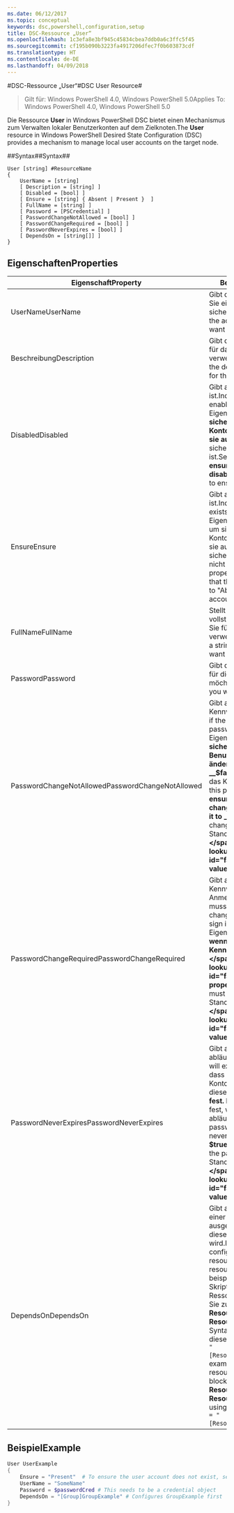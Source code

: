 ```yaml
---
ms.date: 06/12/2017
ms.topic: conceptual
keywords: dsc,powershell,configuration,setup
title: DSC-Ressource „User“
ms.openlocfilehash: 1c3efa8e3bf945c45834cbea7ddb0a6c3ffc5f45
ms.sourcegitcommit: cf195b090b3223fa4917206dfec7f0b603873cdf
ms.translationtype: HT
ms.contentlocale: de-DE
ms.lasthandoff: 04/09/2018
---
```

#<a name="dsc-user-resource"></a><span data-ttu-id="faf0b-103">DSC-Ressource „User“#</span><span class="sxs-lookup"><span data-stu-id="faf0b-103">DSC User Resource#</span></span>


><span data-ttu-id="faf0b-104">Gilt für: Windows PowerShell 4.0, Windows PowerShell 5.0</span><span class="sxs-lookup"><span data-stu-id="faf0b-104">Applies To: Windows PowerShell 4.0, Windows PowerShell 5.0</span></span>


<span data-ttu-id="faf0b-105">Die Ressource __User__ in Windows PowerShell DSC bietet einen Mechanismus zum Verwalten lokaler Benutzerkonten auf dem Zielknoten.</span><span class="sxs-lookup"><span data-stu-id="faf0b-105">The __User__ resource in Windows PowerShell Desired State Configuration (DSC) provides a mechanism to manage local user accounts on the target node.</span></span>


##<a name="syntax"></a><span data-ttu-id="faf0b-106">Syntax##</span><span class="sxs-lookup"><span data-stu-id="faf0b-106">Syntax##</span></span>

```
User [string] #ResourceName
{
    UserName = [string]
    [ Description = [string] ]
    [ Disabled = [bool] ]
    [ Ensure = [string] { Absent | Present }  ]
    [ FullName = [string] ]
    [ Password = [PSCredential] ]
    [ PasswordChangeNotAllowed = [bool] ]
    [ PasswordChangeRequired = [bool] ]
    [ PasswordNeverExpires = [bool] ]
    [ DependsOn = [string[]] ]
}
```

## <a name="properties"></a><span data-ttu-id="faf0b-107">Eigenschaften</span><span class="sxs-lookup"><span data-stu-id="faf0b-107">Properties</span></span>
|  <span data-ttu-id="faf0b-108">Eigenschaft</span><span class="sxs-lookup"><span data-stu-id="faf0b-108">Property</span></span>  |  <span data-ttu-id="faf0b-109">Beschreibung</span><span class="sxs-lookup"><span data-stu-id="faf0b-109">Description</span></span>   |
|---|---|
| <span data-ttu-id="faf0b-110">UserName</span><span class="sxs-lookup"><span data-stu-id="faf0b-110">UserName</span></span>| <span data-ttu-id="faf0b-111">Gibt den Kontonamen an, für den Sie einen bestimmten Zustand sicherstellen möchten.</span><span class="sxs-lookup"><span data-stu-id="faf0b-111">Indicates the account name for which you want to ensure a specific state.</span></span>|
| <span data-ttu-id="faf0b-112">Beschreibung</span><span class="sxs-lookup"><span data-stu-id="faf0b-112">Description</span></span>| <span data-ttu-id="faf0b-113">Gibt die Beschreibung an, die Sie für das Benutzerkonto verwenden möchten.</span><span class="sxs-lookup"><span data-stu-id="faf0b-113">Indicates the description you want to use for the user account.</span></span>|
| <span data-ttu-id="faf0b-114">Disabled</span><span class="sxs-lookup"><span data-stu-id="faf0b-114">Disabled</span></span>| <span data-ttu-id="faf0b-115">Gibt an, ob das Konto aktiviert ist.</span><span class="sxs-lookup"><span data-stu-id="faf0b-115">Indicates if the account is enabled.</span></span> <span data-ttu-id="faf0b-116">Legen Sie diese Eigenschaft auf __$true__ fest, um sicherzustellen, dass dieses Konto deaktiviert ist. Legen Sie sie auf __$false__ fest, um sicherzustellen, dass es aktiviert ist.</span><span class="sxs-lookup"><span data-stu-id="faf0b-116">Set this property to __$true__ to ensure that this account is disabled, and set it to __$false__ to ensure that it is enabled.</span></span>|
| <span data-ttu-id="faf0b-117">Ensure</span><span class="sxs-lookup"><span data-stu-id="faf0b-117">Ensure</span></span>| <span data-ttu-id="faf0b-118">Gibt an, ob das Konto vorhanden ist.</span><span class="sxs-lookup"><span data-stu-id="faf0b-118">Indicates if the account exists.</span></span> <span data-ttu-id="faf0b-119">Legen Sie diese Eigenschaft auf „Present“ fest, um sicherzustellen, dass das Konto vorhanden ist. Legen Sie sie auf „Absent“ fest, um sicherzustellen, dass das Konto nicht vorhanden ist.</span><span class="sxs-lookup"><span data-stu-id="faf0b-119">Set this property to "Present" to ensure that the account exists, and set it to "Absent" to ensure that the account does not exist.</span></span>|
| <span data-ttu-id="faf0b-120">FullName</span><span class="sxs-lookup"><span data-stu-id="faf0b-120">FullName</span></span>| <span data-ttu-id="faf0b-121">Stellt eine Zeichenfolge mit dem vollständigen Namen dar, den Sie für das Benutzerkonto verwenden möchten.</span><span class="sxs-lookup"><span data-stu-id="faf0b-121">Represents a string with the full name you want to use for the user account.</span></span>|
| <span data-ttu-id="faf0b-122">Password</span><span class="sxs-lookup"><span data-stu-id="faf0b-122">Password</span></span>| <span data-ttu-id="faf0b-123">Gibt das Kennwort an, das Sie für dieses Konto verwenden möchten.</span><span class="sxs-lookup"><span data-stu-id="faf0b-123">Indicates the password you want to use for this account.</span></span> |
| <span data-ttu-id="faf0b-124">PasswordChangeNotAllowed</span><span class="sxs-lookup"><span data-stu-id="faf0b-124">PasswordChangeNotAllowed</span></span>| <span data-ttu-id="faf0b-125">Gibt an, ob der Benutzer das Kennwort ändern kann.</span><span class="sxs-lookup"><span data-stu-id="faf0b-125">Indicates if the user can change the password.</span></span> <span data-ttu-id="faf0b-126">Legen Sie diese Eigenschaft auf __$true__ fest, um sicherzustellen, dass der Benutzer das Kennwort nicht ändern kann. Legen Sie es auf __$false__ fest, damit der Benutzer das Kennwort ändern kann.</span><span class="sxs-lookup"><span data-stu-id="faf0b-126">Set this property to __$true__ to ensure that the user cannot change the password, and set it to __$false__ to allow the user to change the password.</span></span> <span data-ttu-id="faf0b-127">Der Standardwert ist __$false__.</span><span class="sxs-lookup"><span data-stu-id="faf0b-127">The default value is __$false__.</span></span>|
| <span data-ttu-id="faf0b-128">PasswordChangeRequired</span><span class="sxs-lookup"><span data-stu-id="faf0b-128">PasswordChangeRequired</span></span>| <span data-ttu-id="faf0b-129">Gibt an, ob der Benutzer sein Kennwort bei der nächsten Anmeldung ändern muss.</span><span class="sxs-lookup"><span data-stu-id="faf0b-129">Indicates if the user must change the password at the next sign in.</span></span> <span data-ttu-id="faf0b-130">Legen Sie diese Eigenschaft auf __$true__ fest, wenn der Benutzer das Kennwort ändern muss.</span><span class="sxs-lookup"><span data-stu-id="faf0b-130">Set this property to __$true__ if the user must change the password.</span></span> <span data-ttu-id="faf0b-131">Der Standardwert ist __$true__.</span><span class="sxs-lookup"><span data-stu-id="faf0b-131">The default value is __$true__.</span></span>|
| <span data-ttu-id="faf0b-132">PasswordNeverExpires</span><span class="sxs-lookup"><span data-stu-id="faf0b-132">PasswordNeverExpires</span></span>| <span data-ttu-id="faf0b-133">Gibt an, ob das Kennwort abläuft.</span><span class="sxs-lookup"><span data-stu-id="faf0b-133">Indicates if the password will expire.</span></span> <span data-ttu-id="faf0b-134">Um sicherzustellen, dass das Kennwort für dieses Konto nicht abläuft, legen Sie diese Eigenschaft auf __$true__ fest. Legen Sie sie auf __$false__ fest, wenn das Kennwort abläuft.</span><span class="sxs-lookup"><span data-stu-id="faf0b-134">To ensure that the password for this account will never expire, set this property to __$true__, and set it to __$false__ if the password will expire.</span></span> <span data-ttu-id="faf0b-135">Der Standardwert ist __$false__.</span><span class="sxs-lookup"><span data-stu-id="faf0b-135">The default value is __$false__.</span></span>|
| <span data-ttu-id="faf0b-136">DependsOn</span><span class="sxs-lookup"><span data-stu-id="faf0b-136">DependsOn</span></span> | <span data-ttu-id="faf0b-137">Gibt an, dass die Konfiguration einer anderen Ressource ausgeführt werden muss, bevor diese Ressource konfiguriert wird.</span><span class="sxs-lookup"><span data-stu-id="faf0b-137">Indicates that the configuration of another resource must run before this resource is configured.</span></span> <span data-ttu-id="faf0b-138">Wenn beispielsweise die ID des Skriptblocks mit der Ressourcenkonfiguration, den Sie zuerst ausführen möchten, __ResourceName__ und dessen Typ __ResourceType__ ist, lautet die Syntax für das Verwenden dieser Eigenschaft `DependsOn = "[ResourceType]ResourceName"`.</span><span class="sxs-lookup"><span data-stu-id="faf0b-138">For example, if the ID of the resource configuration script block that you want to run first is __ResourceName__ and its type is __ResourceType__, the syntax for using this property is `DependsOn = "[ResourceType]ResourceName"`.</span></span>|

## <a name="example"></a><span data-ttu-id="faf0b-139">Beispiel</span><span class="sxs-lookup"><span data-stu-id="faf0b-139">Example</span></span>

```powershell
User UserExample
{
    Ensure = "Present"  # To ensure the user account does not exist, set Ensure to "Absent"
    UserName = "SomeName"
    Password = $passwordCred # This needs to be a credential object
    DependsOn = "[Group]GroupExample" # Configures GroupExample first
}
```
